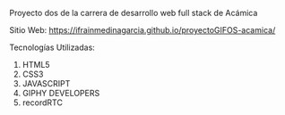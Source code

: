 Proyecto dos de la carrera de desarrollo web full stack de Acámica

Sitio Web:
https://ifrainmedinagarcia.github.io/proyectoGIFOS-acamica/

Tecnologías Utilizadas:
1. HTML5
2. CSS3
3. JAVASCRIPT
4. GIPHY DEVELOPERS
5. recordRTC


